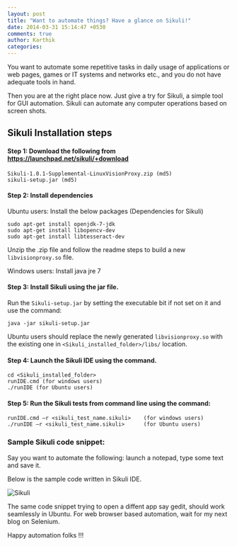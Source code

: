 ```yaml
---
layout: post
title: "Want to automate things? Have a glance on Sikuli!"
date: 2014-03-31 15:14:47 +0530
comments: true
author: Karthik
categories:
---
```


You want to automate some repetitive tasks in daily usage of applications or
web pages, games or IT systems and networks etc., and you do not
have adequate tools in hand.

Then you are at the right place now. Just give a try for Sikuli, a simple tool
for GUI automation. Sikuli can automate any computer operations based on screen shots.

## Sikuli Installation steps

#### Step 1: Download the following from https://launchpad.net/sikuli/+download

    Sikuli-1.0.1-Supplemental-LinuxVisionProxy.zip (md5)
    sikuli-setup.jar (md5)

#### Step 2: Install dependencies

Ubuntu users: Install the below packages (Dependencies for Sikuli)

    sudo apt-get install openjdk-7-jdk
    sudo apt-get install libopencv-dev
    sudo apt-get install libtesseract-dev

Unzip the .zip file and follow the readme steps to build a new `libvisionproxy.so` file.

Windows users: Install java jre 7

#### Step 3: Install Sikuli using the jar file.

Run the `Sikuli-setup.jar` by setting the executable bit if not set
on it and use the command:

    java -jar sikuli-setup.jar

Ubuntu users should replace the newly generated `libvisionproxy.so` with the
existing one in `<Sikuli_installed_folder>/libs/` location.

#### Step 4: Launch the Sikuli IDE using the command.

    cd <Sikuli_installed_folder>
    runIDE.cmd (for windows users)
    ./runIDE (for Ubuntu users)

#### Step 5: Run the Sikuli tests from command line using the command:

    runIDE.cmd –r <sikuli_test_name.sikuli>    (for windows users)
    ./runIDE –r <sikuli_test_name.sikuli>      (for Ubuntu users)

### Sample Sikuli code snippet:

Say you want to automate the following: launch a notepad, type some text and save it.

Below is the sample code written in Sikuli IDE.

![Sikuli](http://i.imgur.com/qtvxGOA.png)

The same code snippet trying to open a diffent app say gedit, should work seamlessly in Ubuntu.
For web browser based automation, wait for my next blog on Selenium.

Happy automation folks !!!
